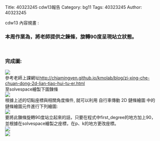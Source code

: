 Title: 40323245 cdw13報告
Category: bg11
Tags: 40323245
Author: 40323245

</h3>cdw13 內容規畫 : </h3>
<!-- PELICAN_END_SUMMARY -->

<h3>本周作業為，將老師提供之鍊條，旋轉90度呈現站立狀態。</h3>
<br/>
<h3>完成圖:</h3>
<img src="http://i.imgur.com/Bx7pxhW.png"> 
<br/>
參考老師上課網址<a href="http://chiamingyen.github.io/kmolab/blog/zi-xing-che-chuan-dong-2d-lian-tiao-hui-tu-er.html">http://chiamingyen.github.io/kmolab/blog/zi-xing-che-chuan-dong-2d-lian-tiao-hui-tu-er.html</a>
<br/>
至solvespace繪製下圖鍊條
<br/>
<img src="http://i.imgur.com/Nsm1Wbs.png?1">
<br/>
根據上述的切點座標與相關角度條件, 就可以利用 自行車傳動 2D 鏈條繪圖 中的鏈條繪圖元件進行下列繪圖:
<br/>
<img src="http://i.imgur.com/Fo9e3jw.png?1">
<br/>
要將此鍊條旋轉90度站立起來的話，只要在程式中first_degree的地方加上90，並根據在solvespace繪製之座標，在p、k的地方更改座標。
<br/>
<img src="http://i.imgur.com/DcJsmta.png?1">
<br/>
<img src="http://i.imgur.com/h6jgQ53.png?1">



